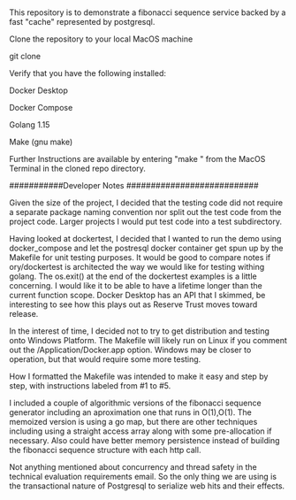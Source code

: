 # 
This repository is to demonstrate a fibonacci sequence service backed by a fast "cache" represented by postgresql.

Clone the repository to your local MacOS machine

git clone 

Verify that you have the following installed:

Docker Desktop

Docker Compose

Golang 1.15

Make (gnu make)


Further Instructions are available by entering "make <enter>" from the MacOS Terminal in the cloned repo directory.

###########Developer Notes ###########################

Given the size of the project, I decided that the testing code did not require a separate package naming convention
nor split out the test code from the project code.  Larger projects I would put test code into a test subdirectory.

Having looked at dockertest, I decided that I wanted to run the demo using docker_compose and let the postresql docker container get spun up by the Makefile for unit testing purposes.  It would be good to compare notes if ory/dockertest is architected the way we would like for testing withing golang.  The os.exit() at the end of the dockertest examples is a little concerning.  I would like it to be able to have a lifetime longer than the current function scope.  Docker Desktop has an API that I skimmed, be interesting to see how this plays out as Reserve Trust moves toward release.

In the interest of time, I decided not to try to get distribution and testing onto Windows Platform.  The Makefile will likely run on Linux if you comment out the /Application/Docker.app option.  Windows may be closer to operation, but that would require some more testing.

How I formatted the Makefile was intended to make it easy and step by step, with instructions labeled from #1 to #5.

I included a couple of algorithmic versions of the fibonacci sequence generator including an aproximation one that
runs in O(1),O(1).  The memoized version is using a go map, but there are other techniques including using a straight access array along with some pre-allocation if necessary.  Also could have better memory persistence instead of building the fibonacci sequence structure with each http call.

Not anything mentioned about concurrency and thread safety in the technical evaluation requirements email.  So the only 
thing we are using is the transactional nature of Postgresql to serialize web hits and their effects.








